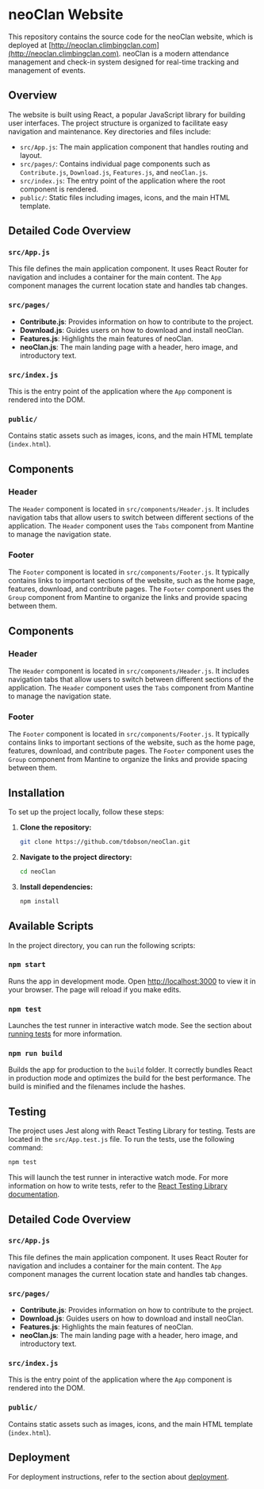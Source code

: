 # neoClan Website

This repository contains the source code for the neoClan website, which is deployed at [http://neoclan.climbingclan.com](http://neoclan.climbingclan.com). neoClan is a modern attendance management and check-in system designed for real-time tracking and management of events.

## Overview

The website is built using React, a popular JavaScript library for building user interfaces. The project structure is organized to facilitate easy navigation and maintenance. Key directories and files include:

- `src/App.js`: The main application component that handles routing and layout.
- `src/pages/`: Contains individual page components such as `Contribute.js`, `Download.js`, `Features.js`, and `neoClan.js`.
- `src/index.js`: The entry point of the application where the root component is rendered.
- `public/`: Static files including images, icons, and the main HTML template.

## Detailed Code Overview

### `src/App.js`

This file defines the main application component. It uses React Router for navigation and includes a container for the main content. The `App` component manages the current location state and handles tab changes.

### `src/pages/`

- **Contribute.js**: Provides information on how to contribute to the project.
- **Download.js**: Guides users on how to download and install neoClan.
- **Features.js**: Highlights the main features of neoClan.
- **neoClan.js**: The main landing page with a header, hero image, and introductory text.

### `src/index.js`

This is the entry point of the application where the `App` component is rendered into the DOM.

### `public/`

Contains static assets such as images, icons, and the main HTML template (`index.html`).

## Components

### Header

The `Header` component is located in `src/components/Header.js`. It includes navigation tabs that allow users to switch between different sections of the application. The `Header` component uses the `Tabs` component from Mantine to manage the navigation state.

### Footer

The `Footer` component is located in `src/components/Footer.js`. It typically contains links to important sections of the website, such as the home page, features, download, and contribute pages. The `Footer` component uses the `Group` component from Mantine to organize the links and provide spacing between them.

## Components

### Header

The `Header` component is located in `src/components/Header.js`. It includes navigation tabs that allow users to switch between different sections of the application. The `Header` component uses the `Tabs` component from Mantine to manage the navigation state.

### Footer

The `Footer` component is located in `src/components/Footer.js`. It typically contains links to important sections of the website, such as the home page, features, download, and contribute pages. The `Footer` component uses the `Group` component from Mantine to organize the links and provide spacing between them.

## Installation

To set up the project locally, follow these steps:

1. **Clone the repository:**
   ```bash
   git clone https://github.com/tdobson/neoClan.git
   ```

2. **Navigate to the project directory:**
   ```bash
   cd neoClan
   ```

3. **Install dependencies:**
   ```bash
   npm install
   ```

## Available Scripts

In the project directory, you can run the following scripts:

### `npm start`

Runs the app in development mode. Open [http://localhost:3000](http://localhost:3000) to view it in your browser. The page will reload if you make edits.

### `npm test`

Launches the test runner in interactive watch mode. See the section about [running tests](https://facebook.github.io/create-react-app/docs/running-tests) for more information.

### `npm run build`

Builds the app for production to the `build` folder. It correctly bundles React in production mode and optimizes the build for the best performance. The build is minified and the filenames include the hashes.

## Testing

The project uses Jest along with React Testing Library for testing. Tests are located in the `src/App.test.js` file. To run the tests, use the following command:

```bash
npm test
```

This will launch the test runner in interactive watch mode. For more information on how to write tests, refer to the [React Testing Library documentation](https://testing-library.com/docs/react-testing-library/intro/).

## Detailed Code Overview

### `src/App.js`

This file defines the main application component. It uses React Router for navigation and includes a container for the main content. The `App` component manages the current location state and handles tab changes.

### `src/pages/`

- **Contribute.js**: Provides information on how to contribute to the project.
- **Download.js**: Guides users on how to download and install neoClan.
- **Features.js**: Highlights the main features of neoClan.
- **neoClan.js**: The main landing page with a header, hero image, and introductory text.

### `src/index.js`

This is the entry point of the application where the `App` component is rendered into the DOM.

### `public/`

Contains static assets such as images, icons, and the main HTML template (`index.html`).

## Deployment

For deployment instructions, refer to the section about [deployment](https://facebook.github.io/create-react-app/docs/deployment).
